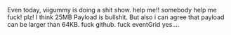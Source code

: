 Even today, viigummy is doing a shit show.
help me!!
somebody help me fuck! plz! I think 25MB Payload is bullshit. But also i can agree that payload can be larger than 64KB. fuck github. fuck eventGrid
yes....
